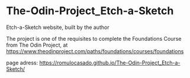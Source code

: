 # The-Odin-Project_Etch-a-Sketch

Etch-a-Sketch website, built by the author

The project is one of the requisites to complete the Foundations Course from The Odin Project, at https://www.theodinproject.com/paths/foundations/courses/foundations

page adress:
https://romulocasado.github.io/The-Odin-Project_Etch-a-Sketch/
